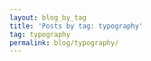 ```yaml
---
layout: blog_by_tag
title: 'Posts by tag: typography'
tag: typography
permalink: blog/typography/
---
```

